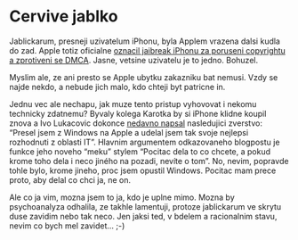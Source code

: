 # Cervive jablko

Jablickarum, presneji uzivatelum iPhonu, byla Applem vrazena dalsi kudla do zad. Apple totiz oficialne [oznacil jaibreak iPhonu za poruseni copyrightu a zprotiveni se DMCA](http://www.eff.org/deeplinks/2009/02/apple-says-jailbreaking-illegal). Jasne, vetsine uzivatelu je to jedno. Bohuzel.

Myslim ale, ze ani presto se Apple ubytku zakazniku bat nemusi. Vzdy se najde nekdo, a nebude jich malo, kdo chteji byt patricne in.

Jednu vec ale nechapu, jak muze tento pristup vyhovovat i nekomu technicky zdatnemu?
Byvaly kolega Karotka by si iPhone klidne koupil znova a Ivo Lukacovic dokonce [nedavno napsal](http://ilblog.sblog.cz/2009/02/13/628) nasledujici zverstvo:
“Presel jsem z Windows na Apple a udelal jsem tak svoje nejlepsi rozhodnuti z oblasti IT”.
Hlavnim argumentem odkazovaneho blogpostu je funkce jeho noveho “meku” stylem
“Pocitac dela to co chcete, a pokud krome toho dela i neco jiného na pozadi, nevíte o tom”.
No, nevim, popravde tohle bylo, krome jineho, proc jsem opustil Windows. Pocitac mam prece proto, aby delal co chci ja, ne on.

Ale co ja vim, mozna jsem to ja, kdo je uplne mimo. Mozna by psychoanalyza odhalila, ze takhle lamentuji, protoze jablickarum ve skrytu duse zavidim nebo tak neco. Jen jaksi ted, v bdelem a racionalnim stavu, nevim co bych mel zavidet... ;-)

